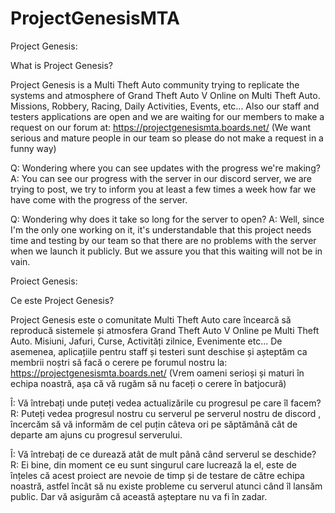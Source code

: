 # ProjectGenesisMTA
Project Genesis:

What is Project Genesis?

Project Genesis is a Multi Theft Auto community trying to replicate the systems and atmosphere of Grand Theft Auto V Online on Multi Theft Auto. Missions, Robbery, Racing, Daily Activities, Events, etc...
Also our staff and testers applications are open and we are waiting for our members to make a request on our forum at: https://projectgenesismta.boards.net/ (We want serious and mature people in our team so please do not make a request in a funny way)

Q: Wondering where you can see updates with the progress we're making?
A: You can see our progress with the server in our discord server, we are trying to post, we try to inform you at least a few times a week how far we have come with the progress of the server. 

Q: Wondering why does it take so long for the server to open?
A: Well, since I'm the only one working on it, it's understandable that this project needs time and testing by our team so that there are no problems with the server when we launch it publicly. But we assure you that this waiting will not be in vain.




Proiect Genesis:

Ce este Project Genesis?

Project Genesis este o comunitate Multi Theft Auto care încearcă să reproducă sistemele și atmosfera Grand Theft Auto V Online pe Multi Theft Auto. Misiuni, Jafuri, Curse, Activități zilnice, Evenimente etc...
De asemenea, aplicațiile pentru staff și testeri sunt deschise și așteptăm ca membrii noștri să facă o cerere pe forumul nostru la: https://projectgenesismta.boards.net/ (Vrem oameni serioși și maturi în echipa noastră, așa că vă rugăm să nu faceți o cerere în batjocură)

Î: Vă întrebați unde puteți vedea actualizările cu progresul pe care îl facem?
R: Puteți vedea progresul nostru cu serverul pe serverul nostru de discord , încercăm să vă informăm de cel puțin câteva ori pe săptămână cât de departe am ajuns cu progresul serverului.

Î: Vă întrebați de ce durează atât de mult până când serverul se deschide?
R: Ei bine, din moment ce eu sunt singurul care lucrează la el, este de înțeles că acest proiect are nevoie de timp și de testare de către echipa noastră, astfel încât să nu existe probleme cu serverul atunci când îl lansăm public. Dar vă asigurăm că această așteptare nu va fi în zadar.
